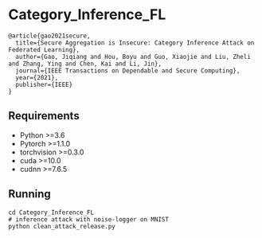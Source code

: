 # Category_Inference_FL

```
@article{gao2021secure,
  title={Secure Aggregation is Insecure: Category Inference Attack on Federated Learning},
  author={Gao, Jiqiang and Hou, Boyu and Guo, Xiaojie and Liu, Zheli and Zhang, Ying and Chen, Kai and Li, Jin},
  journal={IEEE Transactions on Dependable and Secure Computing},
  year={2021},
  publisher={IEEE}
}
```



## Requirements

* Python >=3.6
* Pytorch >=1.1.0
* torchvision >=0.3.0
* cuda >=10.0
* cudnn >=7.6.5

## Running

```shell
cd Category_Inference_FL
# inference attack with noise-logger on MNIST 
python clean_attack_release.py
```

